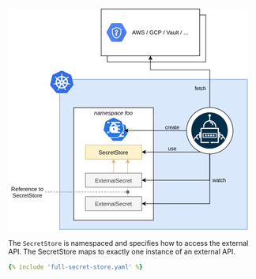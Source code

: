 ![SecretStore](./pictures/diagrams-high-level-ns-detail.png)


The `SecretStore` is namespaced and specifies how to access the external API.
The SecretStore maps to exactly one instance of an external API.

``` yaml
{% include 'full-secret-store.yaml' %}
```
